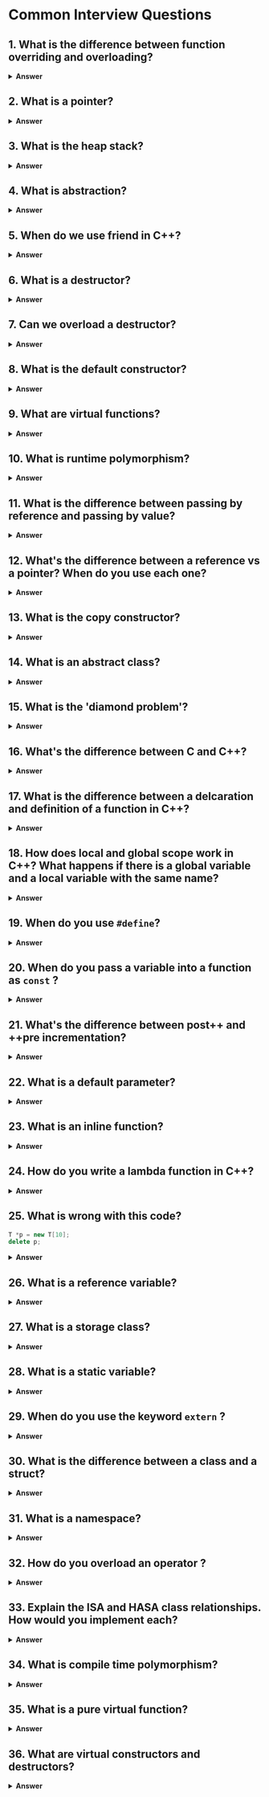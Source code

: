 # Common Interview Questions

## 1. What is the difference between function overriding and overloading?

<details><summary><b>Answer</b></summary>
  
</details>

## 2. What is a pointer?

<details><summary><b>Answer</b></summary>
  
</details>

## 3. What is the heap stack?

<details><summary><b>Answer</b></summary>
  
</details>

## 4. What is abstraction?

<details><summary><b>Answer</b></summary>
  
</details>

## 5. When do we use friend in C++?

<details><summary><b>Answer</b></summary>
  
</details>

## 6. What is a destructor?

<details><summary><b>Answer</b></summary>
  
</details>

## 7. Can we overload a destructor?

<details><summary><b>Answer</b></summary>
  
</details>

## 8. What is the default constructor?

<details><summary><b>Answer</b></summary>
  
</details>

## 9. What are virtual functions?

<details><summary><b>Answer</b></summary>
  
</details>

## 10. What is runtime polymorphism?

<details><summary><b>Answer</b></summary>
  
</details>

## 11. What is the difference between passing by reference and passing by value?

<details><summary><b>Answer</b></summary>
  
</details>

## 12. What's the difference between a reference vs a pointer? When do you use each one?

<details><summary><b>Answer</b></summary>
  
</details>

## 13. What is the copy constructor?

<details><summary><b>Answer</b></summary>
  
</details>

## 14. What is an abstract class?

<details><summary><b>Answer</b></summary>
  
</details>

## 15. What is the 'diamond problem'?

<details><summary><b>Answer</b></summary>
  
</details>

## 16. What's the difference between C and C++?

<details><summary><b>Answer</b></summary>
  
</details>


## 17. What is the difference between a delcaration and definition of a function in C++?

<details><summary><b>Answer</b></summary>
  
</details>

## 18. How does local and global scope work in C++? What happens if there is a global variable and a local variable with the same name?

<details><summary><b>Answer</b></summary>
  
</details>

## 19. When do you use `#define`?

<details><summary><b>Answer</b></summary>
  
</details>

## 20. When do you pass a variable into a function as `const` ?

<details><summary><b>Answer</b></summary>
  
</details>

## 21. What's the difference between post++ and ++pre incrementation?

<details><summary><b>Answer</b></summary>
  
</details>

## 22. What is a default parameter?

<details><summary><b>Answer</b></summary>
  
</details>

## 23. What is an inline function?

<details><summary><b>Answer</b></summary>
  
</details>

## 24. How do you write a lambda function in C++?

<details><summary><b>Answer</b></summary>
  
</details>

## 25. What is wrong with this code?

```C++
T *p = new T[10];
delete p;
```
<details><summary><b>Answer</b></summary>
  
`delete[] p;` must be used to delete all elements of the array. 
  
</details>

## 26. What is a reference variable?

<details><summary><b>Answer</b></summary>
  
</details>

## 27. What is a storage class?

<details><summary><b>Answer</b></summary>
  
</details>

## 28. What is a static variable?

<details><summary><b>Answer</b></summary>
  
</details>

## 29. When do you use the keyword `extern` ?

<details><summary><b>Answer</b></summary>
  
</details>

## 30. What is the difference between a class and a struct?

<details><summary><b>Answer</b></summary>
  
</details>

## 31. What is a namespace?

<details><summary><b>Answer</b></summary>
  
</details>

## 32. How do you overload an operator ?

<details><summary><b>Answer</b></summary>
  
</details>

## 33. Explain the ISA and HASA class relationships. How would you implement each?

<details><summary><b>Answer</b></summary>
  
</details>

## 34. What is compile time polymorphism?

<details><summary><b>Answer</b></summary>
  
</details>

## 35. What is a pure virtual function?

<details><summary><b>Answer</b></summary>
  
</details>

## 36. What are virtual constructors and destructors?

<details><summary><b>Answer</b></summary>
  
</details>
